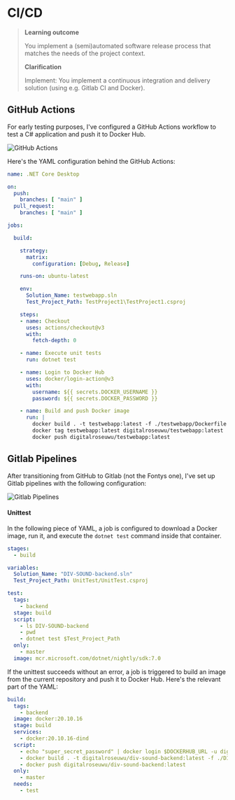 # CI/CD

>**Learning outcome**
>
>You implement a (semi)automated software release process that matches the needs of the project context.
>
>**Clarification**
>
>Implement: You implement a continuous integration and delivery solution (using e.g. Gitlab CI and Docker).

## GitHub Actions
For early testing purposes, I've configured a GitHub Actions workflow to test a C# application and push it to Docker Hub.

![GitHub Actions](github_actions.png)

Here's the YAML configuration behind the GitHub Actions:

```yaml
name: .NET Core Desktop

on:
  push:
    branches: [ "main" ]
  pull_request:
    branches: [ "main" ]

jobs:

  build:

    strategy:
      matrix:
        configuration: [Debug, Release]

    runs-on: ubuntu-latest

    env:
      Solution_Name: testwebapp.sln
      Test_Project_Path: TestProject1\TestProject1.csproj

    steps:
    - name: Checkout
      uses: actions/checkout@v3
      with:
        fetch-depth: 0

    - name: Execute unit tests
      run: dotnet test

    - name: Login to Docker Hub
      uses: docker/login-action@v3
      with:
        username: ${{ secrets.DOCKER_USERNAME }}
        password: ${{ secrets.DOCKER_PASSWORD }}

    - name: Build and push Docker image
      run: |
        docker build . -t testwebapp:latest -f ./testwebapp/Dockerfile
        docker tag testwebapp:latest digitalroseuwu/testwebapp:latest
        docker push digitalroseuwu/testwebapp:latest
```

## Gitlab Pipelines
After transitioning from GitHub to Gitlab (not the Fontys one), I've set up Gitlab pipelines with the following configuration:

![Gitlab Pipelines](gitlab_dependency.png)

#### Unittest
In the following piece of YAML, a job is configured to download a Docker image, run it, and execute the `dotnet test` command inside that container.

```yaml
stages:
  - build

variables:
  Solution_Name: "DIV-SOUND-backend.sln"
  Test_Project_Path: UnitTest/UnitTest.csproj

test:
  tags:
    - backend
  stage: build
  script:
    - ls DIV-SOUND-backend
    - pwd
    - dotnet test $Test_Project_Path
  only:
    - master
  image: mcr.microsoft.com/dotnet/nightly/sdk:7.0
```

If the unittest succeeds without an error, a job is triggered to build an image from the current repository and push it to Docker Hub. Here's the relevant part of the YAML:

```yaml
build:
  tags:
    - backend
  image: docker:20.10.16
  stage: build
  services:
    - docker:20.10.16-dind
  script:
    - echo "super_secret_password" | docker login $DOCKERHUB_URL -u digitalroseuwu --password-stdin     
    - docker build . -t digitalroseuwu/div-sound-backend:latest -f ./DIV-SOUND-backend/Dockerfile
    - docker push digitalroseuwu/div-sound-backend:latest
  only:
    - master
  needs:
    - test
```
